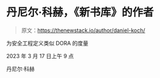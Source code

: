 # 丹尼尔·科赫，《新书库》的作者

> 原文：<https://thenewstack.io/author/daniel-koch/>

为安全工程定义类似 DORA 的度量

2023 年 3 月 17 日上午 9 点

丹尼尔·科赫